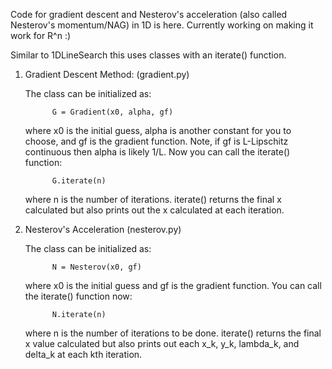 Code for gradient descent and Nesterov's acceleration (also called Nesterov's momentum/NAG) in 1D is here. Currently working on making it work for R^n :)

Similar to 1DLineSearch this uses classes with an iterate() function.

1) Gradient Descent Method: (gradient.py)

   The class can be initialized as:

             G = Gradient(x0, alpha, gf)

   where x0 is the initial guess, alpha is another constant for you to choose, and gf is the gradient function. Note, if gf is L-Lipschitz continuous then alpha is likely 1/L. Now you can call the iterate() function:

             G.iterate(n)

   where n is the number of iterations. iterate() returns the final x calculated but also prints out the x calculated at each iteration.

2) Nesterov's Acceleration (nesterov.py)

   The class can be initialized as:

             N = Nesterov(x0, gf) 

   where x0 is the initial guess and gf is the gradient function. You can call the iterate() function now:

             N.iterate(n)

   where n is the number of iterations to be done. iterate() returns the final x value calculated but also prints out each x_k, y_k, lambda_k, and delta_k at each kth iteration. 

   